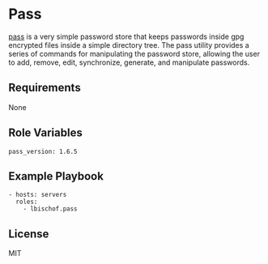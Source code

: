 Pass
====

[pass](http://www.passwordstore.org) is a very simple password store that keeps passwords inside gpg encrypted files inside a simple directory tree. The pass utility provides a series of commands for manipulating the password store, allowing the user to add, remove, edit, synchronize, generate, and manipulate passwords.


Requirements
------------

None

Role Variables
--------------

```
pass_version: 1.6.5
```

Example Playbook
----------------

```
- hosts: servers
  roles:
    - lbischof.pass
```

License
-------

MIT

